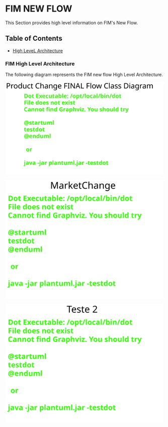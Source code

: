 # FIM NEW FLOW

This Section provides high level information on FIM's New Flow.

## Table of Contents
- [High LeveL Architecture](#highLevelArchitecture)


### FIM High Level Architecture  <a name="highLevelArchitecture"></a>
The following diagram represents the FIM new flow High Level Architecture.

![High Level Architecture](docs/media/diagrams/productchange.svg)

![High Level Architecture](docs/media/diagrams/sequence/marketchange.svg)

![High Level Architecture](docs/media/teste1.svg)


